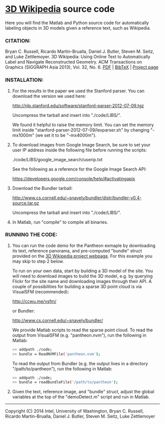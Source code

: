 [3D Wikipedia](http://grail.cs.washington.edu/projects/label3d/) source code
===========

Here you will find the Matlab and Python source code for automatically
labeling objects in 3D models given a reference text, such as Wikipedia.


### CITATION:

Bryan C. Russell, Ricardo Martin-Brualla, Daniel J. Butler, Steven M. Seitz, and Luke Zettlemoyer.
3D Wikipedia: Using Online Text to Automatically Label and Navigate Reconstructed Geometry.
ACM Transactions on Graphics (SIGGRAPH Asia 2013), Vol. 32, No. 6.
[PDF](http://grail.cs.washington.edu/projects/label3d/3D_Wikipedia_SIGGRAPH_Asia_2013.pdf) | [BibTeX](http://grail.cs.washington.edu/projects/label3d/paper.bib) | [Project page](http://grail.cs.washington.edu/projects/label3d/)


### INSTALLATION:

1. For the results in the paper we used the Stanford parser.  You can
download the version we used here:

   http://nlp.stanford.edu/software/stanford-parser-2012-07-09.tgz

   Uncompress the tarball and insert into "./code/LIBS/".

   We found it helpful to raise the memory limit.  You can set the memory
limit inside "stanford-parser-2012-07-09/lexparser.sh" by changing
"-mx1000m" (we set it to be "-mx4000m").

2. To download images from Google Image Search, be sure to set your
user IP address inside the following file before running the scripts:

   ./code/LIBS/google_image_search/userip.txt

   See the following as a reference for the Google Image Search API:

   https://developers.google.com/console/help/#activatingapis

3. Download the Bundler tarball:

   http://www.cs.cornell.edu/~snavely/bundler/distr/bundler-v0.4-source.tar.gz

   Uncompress the tarball and insert into "./code/LIBS/".

4. In Matlab, run "compile" to compile all binaries.


### RUNNING THE CODE:

1. You can run the code demo for the Pantheon exmaple by downloading
its text, reference panorama, and pre-computed "bundle" struct provided
on the [3D Wikipedia project webpage](http://grail.cs.washington.edu/projects/label3d/).  For this example you may skip to step 2 below.  

   To run on your own data, start by building a 3D model of the site.
You will need to download images to build the 3D model, e.g. by
querying Flickr for the site name and downloading images through their
API.  A couple of possibilities for building a sparse 3D point cloud
is via VisualSFM (recommended):

   http://ccwu.me/vsfm/

   or Bundler:

   http://www.cs.cornell.edu/~snavely/bundler/

   We provide Matlab scripts to read the sparse point cloud.  To read the
output from VisualSFM (e.g. "pantheon.nvm"), run the following in Matlab:

   ``` sh
   >> addpath ./code;
   >> bundle = ReadNVMFile('pantheon.nvm');
   ```

   To read the output from Bundler (e.g. the output lives in a directory
"/path/to/pantheon"), run the following in Matlab:

   ``` sh
   >> addpath ./code;
   >> bundle = readBundleFile('/path/to/pantheon');
   ```

2. Given the text, reference image, and "bundle" struct, adjust the
global variables at the top of the "demoDetect.m" script and run in
Matlab.  


---- 

Copyright (C) 2014  Intel, University of Washington, Bryan C. Russell, Ricardo Martin-Brualla, Daniel J. Butler, Steven M. Seitz, Luke Zettlemoyer
